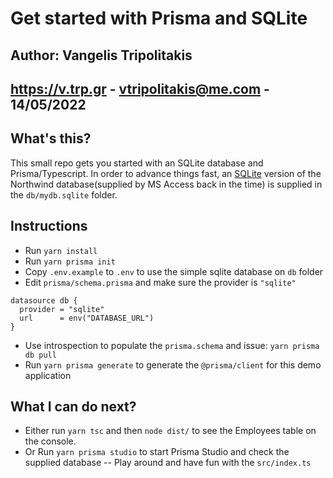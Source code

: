 # Get started with Prisma and SQLite
## Author: Vangelis Tripolitakis
## https://v.trp.gr - vtripolitakis@me.com - 14/05/2022

## What's this?
This small repo gets you started with an SQLite database and Prisma/Typescript. In order to advance things fast, an [SQLite](https://github.com/jpwhite3/northwind-SQLite3) version of the Northwind database(supplied by MS Access back in the time) is supplied in the `db/mydb.sqlite` folder.

## Instructions

- Run `yarn install`
- Run `yarn prisma init`
- Copy `.env.example` to `.env` to use the simple sqlite database on `db` folder
- Edit `prisma/schema.prisma` and make sure the provider is `"sqlite"`

```
datasource db {
  provider = "sqlite"
  url      = env("DATABASE_URL")
}
```
- Use introspection to populate the `prisma.schema` and issue: `yarn prisma db pull`
- Run `yarn prisma generate` to generate the `@prisma/client` for this demo application

## What I can do next?

- Either run `yarn tsc` and then `node dist/` to see the Employees table on the console. 
- Or Run `yarn prisma studio` to start Prisma Studio and check the supplied database
-- Play around and have fun with the `src/index.ts`